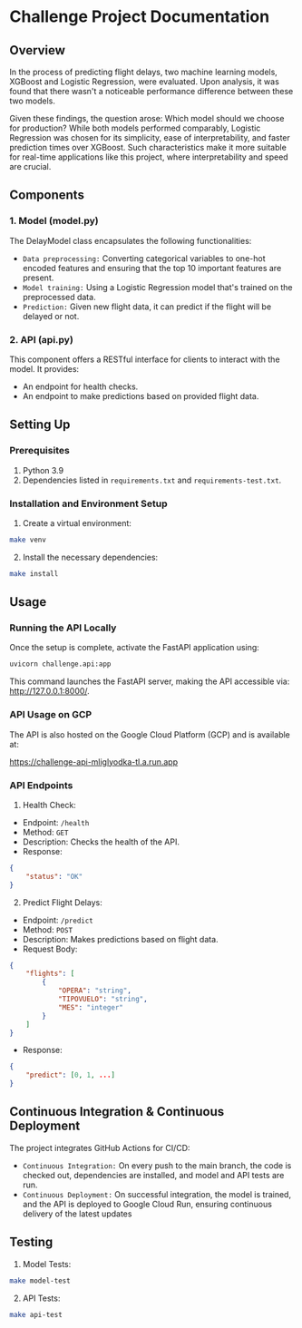# Challenge Project Documentation

## Overview
In the process of predicting flight delays, two machine learning models, XGBoost and Logistic Regression, were evaluated. Upon analysis, it was found that there wasn't a noticeable performance difference between these two models.

Given these findings, the question arose: Which model should we choose for production? While both models performed comparably, Logistic Regression was chosen for its simplicity, ease of interpretability, and faster prediction times over XGBoost. Such characteristics make it more suitable for real-time applications like this project, where interpretability and speed are crucial.

## Components
### 1. Model (model.py)
The DelayModel class encapsulates the following functionalities:

* `Data preprocessing:` Converting categorical variables to one-hot encoded features and ensuring that the top 10 important features are present.
* `Model training:` Using a Logistic Regression model that's trained on the preprocessed data.
* `Prediction:` Given new flight data, it can predict if the flight will be delayed or not.
### 2. API (api.py)
This component offers a RESTful interface for clients to interact with the model. It provides:

* An endpoint for health checks.
* An endpoint to make predictions based on provided flight data.
## Setting Up
### Prerequisites
1. Python 3.9
2. Dependencies listed in `requirements.txt` and `requirements-test.txt`.

### Installation and Environment Setup
1. Create a virtual environment:
```bash
make venv
```
2. Install the necessary dependencies:
```bash
make install
```
## Usage

### Running the API Locally
Once the setup is complete, activate the FastAPI application using:

```bash
uvicorn challenge.api:app
```
This command launches the FastAPI server, making the API accessible via: http://127.0.0.1:8000/.

### API Usage on GCP
The API is also hosted on the Google Cloud Platform (GCP) and is available at:

https://challenge-api-mliglyodka-tl.a.run.app
### API Endpoints
1. Health Check:
* Endpoint: `/health`
* Method: `GET`
* Description: Checks the health of the API.
* Response:
```json
{
    "status": "OK"
}
```

2. Predict Flight Delays:
* Endpoint: `/predict`
* Method: `POST`
* Description: Makes predictions based on flight data.
* Request Body:
```json
{
    "flights": [
        {
            "OPERA": "string",
            "TIPOVUELO": "string",
            "MES": "integer"
        }
    ]
}
```
* Response:

```json
{
    "predict": [0, 1, ...]
}
```
## Continuous Integration & Continuous Deployment
The project integrates GitHub Actions for CI/CD:

* `Continuous Integration:` On every push to the main branch, the code is checked out, dependencies are installed, and model and API tests are run.
* `Continuous Deployment:` On successful integration, the model is trained, and the API is deployed to Google Cloud Run, ensuring continuous delivery of the latest updates

## Testing
1. Model Tests:
```bash
make model-test
```

2. API Tests:
```bash
make api-test
```